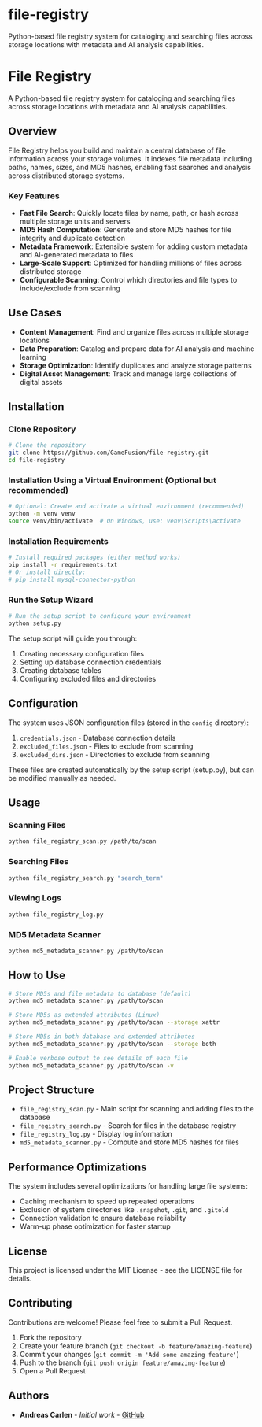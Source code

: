 # file-registry
Python-based file registry system for cataloging and searching files across storage locations with metadata and AI analysis capabilities.

# File Registry

A Python-based file registry system for cataloging and searching files across storage locations with metadata and AI analysis capabilities.

## Overview

File Registry helps you build and maintain a central database of file information across your storage volumes. It indexes file metadata including paths, names, sizes, and MD5 hashes, enabling fast searches and analysis across distributed storage systems.

### Key Features

- **Fast File Search**: Quickly locate files by name, path, or hash across multiple storage units and servers
- **MD5 Hash Computation**: Generate and store MD5 hashes for file integrity and duplicate detection
- **Metadata Framework**: Extensible system for adding custom metadata and AI-generated metadata to files
- **Large-Scale Support**: Optimized for handling millions of files across distributed storage
- **Configurable Scanning**: Control which directories and file types to include/exclude from scanning

## Use Cases

- **Content Management**: Find and organize files across multiple storage locations
- **Data Preparation**: Catalog and prepare data for AI analysis and machine learning
- **Storage Optimization**: Identify duplicates and analyze storage patterns 
- **Digital Asset Management**: Track and manage large collections of digital assets

## Installation

### Clone Repository
```bash
# Clone the repository
git clone https://github.com/GameFusion/file-registry.git
cd file-registry
```
### Installation Using a Virtual Environment (Optional but recommended)
```bash
# Optional: Create and activate a virtual environment (recommended)
python -m venv venv
source venv/bin/activate  # On Windows, use: venv\Scripts\activate
```
### Installation Requirements
```bash
# Install required packages (either method works)
pip install -r requirements.txt
# Or install directly:
# pip install mysql-connector-python
```
### Run the Setup Wizard
```bash
# Run the setup script to configure your environment
python setup.py
```

The setup script will guide you through:
1. Creating necessary configuration files
2. Setting up database connection credentials
3. Creating database tables
4. Configuring excluded files and directories

## Configuration

The system uses JSON configuration files (stored in the `config` directory):

1. `credentials.json` - Database connection details
2. `excluded_files.json` - Files to exclude from scanning
3. `excluded_dirs.json` - Directories to exclude from scanning

These files are created automatically by the setup script (setup.py), but can be modified manually as needed.

## Usage

### Scanning Files

```bash
python file_registry_scan.py /path/to/scan
```

### Searching Files

```bash
python file_registry_search.py "search_term"
```

### Viewing Logs

```bash
python file_registry_log.py
```

### MD5 Metadata Scanner

```bash
python md5_metadata_scanner.py /path/to/scan
```

## How to Use

```bash
# Store MD5s and file metadata to database (default)
python md5_metadata_scanner.py /path/to/scan

# Store MD5s as extended attributes (Linux)
python md5_metadata_scanner.py /path/to/scan --storage xattr

# Store MD5s in both database and extended attributes
python md5_metadata_scanner.py /path/to/scan --storage both

# Enable verbose output to see details of each file
python md5_metadata_scanner.py /path/to/scan -v
```

## Project Structure

- `file_registry_scan.py` - Main script for scanning and adding files to the database
- `file_registry_search.py` - Search for files in the database registry
- `file_registry_log.py` - Display log information
- `md5_metadata_scanner.py` - Compute and store MD5 hashes for files

## Performance Optimizations

The system includes several optimizations for handling large file systems:
- Caching mechanism to speed up repeated operations
- Exclusion of system directories like `.snapshot`, `.git`, and `.gitold`
- Connection validation to ensure database reliability
- Warm-up phase optimization for faster startup

## License

This project is licensed under the MIT License - see the LICENSE file for details.

## Contributing

Contributions are welcome! Please feel free to submit a Pull Request.

1. Fork the repository
2. Create your feature branch (`git checkout -b feature/amazing-feature`)
3. Commit your changes (`git commit -m 'Add some amazing feature'`)
4. Push to the branch (`git push origin feature/amazing-feature`)
5. Open a Pull Request

## Authors

- **Andreas Carlen** - *Initial work* - [GitHub](https://github.com/gamefusion)


